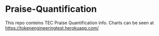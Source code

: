 # Praise-Quantification

This repo conteins TEC Praise Quantification info.
Charts can be seen at https://tokenengineeringtest.herokuapp.com/
